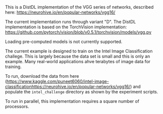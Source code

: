 This is a DistDL implementation of the VGG series of networks, described here: https://neurohive.io/en/popular-networks/vgg16/

The current implementation runs through variant "D".  The DistDL implementation is based on the TorchVision implementation:  https://github.com/pytorch/vision/blob/v0.5.1/torchvision/models/vgg.py

Loading pre-computed models is not currently supported.

The current example is designed to train on the Intel Image Classification challege.  This is largely because the data set is small and this is only an example.  Many real-world applications ahve terabytes of image data for training.

To run, download the data from here (https://www.kaggle.com/puneet6060/intel-image-classificationhttps://neurohive.io/en/popular-networks/vgg16/) and populate the `intel_challenge` directory as shown by the experiment scripts.

To run in parallel, this implementation requires a square number of processors.
